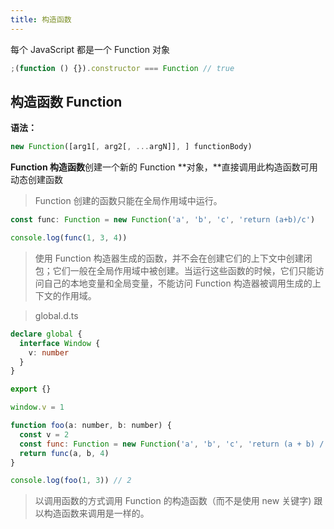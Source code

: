 ```yaml
---
title: 构造函数
---
```


每个 JavaScript 都是一个 Function 对象

```javascript
;(function () {}).constructor === Function // true
```

## 构造函数 Function

**语法：**

```javascript
new Function([arg1[, arg2[, ...argN]], ] functionBody)
```

**Function 构造函数**创建一个新的 Function **对象，**直接调用此构造函数可用动态创建函数

> Function 创建的函数只能在全局作用域中运行。

```javascript
const func: Function = new Function('a', 'b', 'c', 'return (a+b)/c')

console.log(func(1, 3, 4))
```

> 使用 Function 构造器生成的函数，并不会在创建它们的上下文中创建闭包；它们一般在全局作用域中被创建。当运行这些函数的时候，它们只能访问自己的本地变量和全局变量，不能访问 Function 构造器被调用生成的上下文的作用域。

> global.d.ts

```typescript
declare global {
  interface Window {
    v: number
  }
}

export {}
```

```javascript
window.v = 1

function foo(a: number, b: number) {
  const v = 2
  const func: Function = new Function('a', 'b', 'c', 'return (a + b) / c + v')
  return func(a, b, 4)
}

console.log(foo(1, 3)) // 2
```

> 以调用函数的方式调用 Function 的构造函数（而不是使用 new 关键字) 跟以构造函数来调用是一样的。
